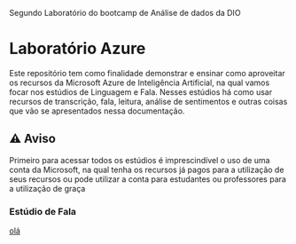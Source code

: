 
Segundo Laboratório do bootcamp de Análise de dados da DIO 


# Laboratório Azure

Este repositório tem como finalidade demonstrar e ensinar como aproveitar os recursos da Microsoft Azure de Inteligência Artificial, na qual vamos focar nos estúdios de Linguagem e Fala. Nesses estúdios há como usar recursos de transcrição, fala, leitura, análise de sentimentos e outras coisas que vão se apresentados nessa documentação.

## ⚠ **Aviso**
Primeiro para acessar todos os estúdios é imprescindível o uso de uma conta da Microsoft, na qual tenha os recursos já pagos para a utilização de seus recursos ou pode utilizar a conta para estudantes ou professores para a utilização de graça

### Estúdio de Fala
<ins> olá </ins>
